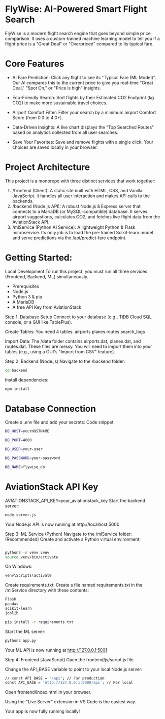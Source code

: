# FlyWise: AI-Powered Smart Flight Search
FlyWise is a modern flight search engine that goes beyond simple price comparison. It uses a custom-trained machine learning model to tell you if a flight price is a "Great Deal" or "Overpriced" compared to its typical fare.

# Core Features
- AI Fare Prediction: Click any flight to see its "Typical Fare (ML Model)". Our AI compares this to the current price to give you real-time "Great Deal," "Spot On," or "Price is high" insights.

- Eco-Friendly Search: Sort flights by their Estimated CO2 Footprint (kg CO2) to make more sustainable travel choices.

- Airport Comfort Filter: Filter your search by a minimum airport Comfort Score (from 0.0 to 4.0+).

- Data-Driven Insights: A live chart displays the "Top Searched Routes" based on analytics collected from all user searches.

- Save Your Favorites: Save and remove flights with a single click. Your choices are saved locally in your browser.


# Project Architecture
This project is a monorepo with three distinct services that work together:
1. /frontend (Client): A static site built with HTML, CSS, and Vanilla JavaScript. It handles all user interaction and makes API calls to the backends.
2. /backend (Node.js API): A robust Node.js & Express server that connects to a MariaDB (or MySQL-compatible) database. It serves airport suggestions, calculates CO2, and fetches live flight data from the AviationStack API.
3. /mlService (Python AI Service): A lightweight Python & Flask microservice. Its only job is to load the pre-trained Scikit-learn model and serve predictions via the /api/predict-fare endpoint.

# Getting Started: 
Local Development
To run this project, you must run all three services (Frontend, Backend, ML) simultaneously.
- Prerequisites
- Node.js
- Python 3 & pip
- A MariaDB 
- A free API Key from AviationStack

Step 1: Database Setup
Connect to your database (e.g., TiDB Cloud SQL console, or a GUI like TablePlus).

Create Tables: You need 4 tables.
airports
planes
routes
search_logs

Import Data: The /data folder contains airports.dat, planes.dat, and routes.dat. These files are messy. You will need to import them into your tables (e.g., using a GUI's "Import from CSV" feature).

Step 2: Backend (Node.js)
Navigate to the /backend folder:
```bash
cd backend
```

Install dependencies:
```bash
npm install
```

# Database Connection
Create a .env file and add your secrets:
Code snippet
```bash
DB_HOST=yourHOSTNAME

DB_PORT=4000

DB_USER=your-user

DB_PASSWORD=your-password

DB_NAME=flywise_db
```
# AviationStack API Key
AVIATIONSTACK_API_KEY=your_aviationstack_key
Start the backend server:

```bash
node server.js
```

Your Node.js API is now running at http://localhost:5000

Step 3: ML Service (Python)
Navigate to the /mlService folder:
(Recommended) Create and activate a Python virtual environment:

```bash

python3 -m venv venv
source venv/bin/activate
```

 On Windows: 
 ```bash
 venv\Scripts\activate
```

Create requirements.txt: Create a file named requirements.txt in the /mlService directory with these contents:
```bash
Flask
pandas
scikit-learn
joblib
```


```bash
pip install -r requirements.txt
```

Start the ML server:

```bash
python3 app.py
```

Your ML API is now running at http://127.0.0.1:5001

Step 4: Frontend (JavaScript)
Open the frontend/js/script.js file.

Change the API_BASE variable to point to your local Node.js server:
```bash
// const API_BASE = '/api'; // For production
const API_BASE = 'http://127.0.0.1:5000/api'; // For local
```
Open frontend/index.html in your browser. 

Using the "Live Server" extension in VS Code is the easiest way.

Your app is now fully running locally!
